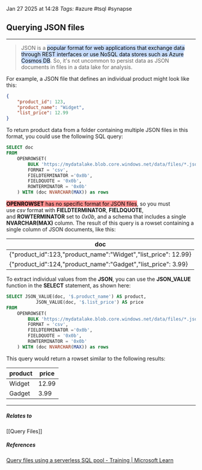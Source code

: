 Jan 27 2025 at 14:28
_Tags:_ #azure #tsql #synapse 
## Querying JSON files
---
>JSON is a <mark style="background: #ADCCFFA6;">popular format for web applications that exchange data through REST interfaces or use NoSQL data stores such as Azure Cosmos DB</mark>. So, it's not uncommon to persist data as JSON documents in files in a data lake for analysis.

For example, a JSON file that defines an individual product might look like this:

```json
{
    "product_id": 123,
    "product_name": "Widget",
    "list_price": 12.99
}
```

To return product data from a folder containing multiple JSON files in this format, you could use the following SQL query:

```sql
SELECT doc
FROM
    OPENROWSET(
        BULK 'https://mydatalake.blob.core.windows.net/data/files/*.json',
        FORMAT = 'csv',
        FIELDTERMINATOR ='0x0b',
        FIELDQUOTE = '0x0b',
        ROWTERMINATOR = '0x0b'
    ) WITH (doc NVARCHAR(MAX)) as rows
```

<mark style="background: #FF5452A6;"><b>OPENROWSET</b> has no specific format for JSON files</mark>, so you must use _csv_ format with **FIELDTERMINATOR**, **FIELDQUOTE**, and **ROWTERMINATOR** set to _0x0b_, and a schema that includes a single **NVARCHAR(MAX)** column. The result of this query is a rowset containing a single column of JSON documents, like this:

| doc                                                            |
| -------------------------------------------------------------- |
| {"product_id":123,"product_name":"Widget","list_price": 12.99} |
| {"product_id":124,"product_name":"Gadget","list_price": 3.99}  |

To extract individual values from the **JSON**, you can use the **JSON_VALUE** function in the **SELECT** statement, as shown here:

```sql
SELECT JSON_VALUE(doc, '$.product_name') AS product,
           JSON_VALUE(doc, '$.list_price') AS price
FROM
    OPENROWSET(
        BULK 'https://mydatalake.blob.core.windows.net/data/files/*.json',
        FORMAT = 'csv',
        FIELDTERMINATOR ='0x0b',
        FIELDQUOTE = '0x0b',
        ROWTERMINATOR = '0x0b'
    ) WITH (doc NVARCHAR(MAX)) as rows
```

This query would return a rowset similar to the following results:

| product | price |
| ------- | ----- |
| Widget  | 12.99 |
| Gadget  | 3.99  |

---
##### Relates to
[[Query Files]]
##### References
[Query files using a serverless SQL pool - Training | Microsoft Learn](https://learn.microsoft.com/en-us/training/modules/query-data-lake-using-azure-synapse-serverless-sql-pools/3-query-files)